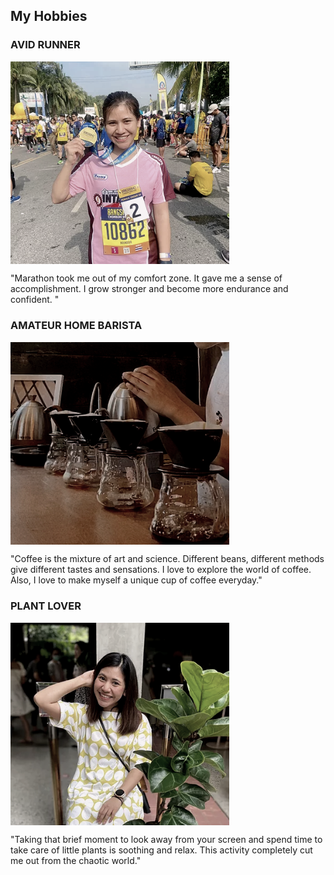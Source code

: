 ## My Hobbies

### AVID RUNNER

<img src="Hobbies_Images/AvidRunner.png" align="center" width="350"> <br/>

"Marathon took me out of my comfort zone. It gave me a sense of accomplishment. I grow stronger and become more endurance and confident. "

### AMATEUR HOME BARISTA

<img src="Hobbies_Images/HomeBarista.png" align="center" width="350"> <br/>

"Coffee is the mixture of art and science. Different beans, different methods give different tastes and sensations. I love to explore the world of coffee. Also, I love to make myself a unique cup of coffee everyday."

### PLANT LOVER

<img src="Hobbies_Images/PlantLover.png" align="center" width="350"> <br/>

"Taking that brief moment to look away from your screen and spend time to take care of little plants is soothing and relax. This activity completely cut me out from the chaotic world."

